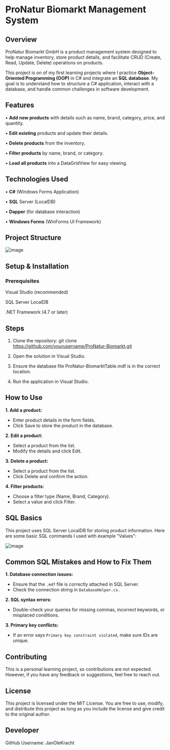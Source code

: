 
# ProNatur Biomarkt Management System
## Overview

ProNatur Biomarkt GmbH is a product management system designed to help manage inventory, store product details, and facilitate CRUD (Create, Read, Update, Delete) operations on products.

This project is on of my first learning projects where I practice **Object-Oriented Programming (OOP)** in C# and integrate an **SQL database**. My goal is to understand how to structure a C# application, interact with a database, and handle common challenges in software development. 

## Features

•	**Add new products** with details such as name, brand, category, price, and quantity.

•	**Edit existing** products and update their details.

•	**Delete products** from the inventory.

•	**Filter products** by name, brand, or category.

•	**Load all products** into a DataGridView for easy viewing.

## Technologies Used

•	**C#** (Windows Forms Application)

•	**SQL** Server (LocalDB)

•	**Dapper** (for database interaction)

•	**Windows Forms** (WinForms UI Framework)


## Project Structure

![image](https://github.com/user-attachments/assets/5723443a-fd2c-4e80-b5f4-525bebe8311a)



## Setup & Installation
### Prerequisites

Visual Studio (recommended)

SQL Server LocalDB

.NET Framework (4.7 or later)


## Steps

1. Clone the repository:
git clone https://github.com/yourusername/ProNatur-Biomarkt.git

2. Open the solution in Visual Studio.

3. Ensure the database file ProNatur-BiomarktTable.mdf is in the correct location.

4. Run the application in Visual Studio.

## How to Use

**1. Add a product:**
  - Enter product details in the form fields.
  - Click Save to store the product in the database.

**2. Edit a product:**
- Select a product from the list.
- Modify the details and click Edit.

**3. Delete a product:**
- Select a product from the list.
- Click Delete and confirm the action.

**4. Filter products:**
- Choose a filter type (Name, Brand, Category).
- Select a value and click Filter.

## SQL Basics

This project uses SQL Server LocalDB for storing product information. Here are some basic SQL commands I used with example "Values":

![image](https://github.com/user-attachments/assets/bb3a5b46-18f0-4ac8-ba19-054a8d7808ad)

## Common SQL Mistakes and How to Fix Them

**1. Database connection issues:**
- Ensure that the ```.mdf``` file is correctly attached in SQL Server.
- Check the connection string in ```DatabaseHelper.cs.```

**2. SQL syntax errors:**
- Double-check your queries for missing commas, incorrect keywords, or misplaced conditions.

**3. Primary key conflicts:**
- If an error says ```Primary key constraint violated```, make sure IDs are unique.

## Contributing

This is a personal learning project, so contributions are not expected. However, if you have any feedback or suggestions, feel free to reach out.

## License

This project is licensed under the MIT License. You are free to use, modify, and distribute this project as long as you include the license and give
credit to the original author.


## Developer

GitHub Username: JanOleKracht
